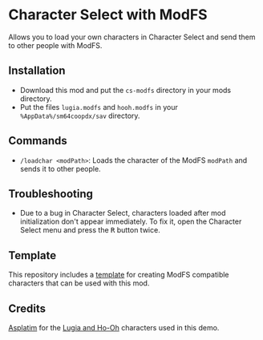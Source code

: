 # Character Select with ModFS

Allows you to load your own characters in Character Select and send them to other people with ModFS.

## Installation

- Download this mod and put the `cs-modfs` directory in your mods directory.
- Put the files `lugia.modfs` and `hooh.modfs` in your `%AppData%/sm64coopdx/sav` directory.

## Commands

- `/loadchar <modPath>`: Loads the character of the ModFS `modPath` and sends it to other people.

## Troubleshooting

- Due to a bug in Character Select, characters loaded after mod initialization don't appear immediately. To fix it, open the Character Select menu and press the <kbd>R</kbd> button twice.

## Template

This repository includes a [template](https://github.com/PeachyPeachSM64/coopdx-libs/tree/master/fileshare/example/cs-modfs/template) for creating ModFS compatible characters that can be used with this mod.

## Credits

[Asplatim](https://mods.sm64coopdx.com/members/asplatim.35487/) for the [Lugia and Ho-Oh](https://mods.sm64coopdx.com/mods/cs-lugia-and-hooh.788/) characters used in this demo.
